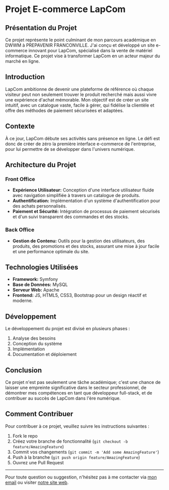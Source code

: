 # Projet E-commerce LapCom


## Présentation du Projet
Ce projet représente le point culminant de mon parcours académique en DWWM à PREPAVENIR FRANCONVILLE. J'ai conçu et développé un site e-commerce innovant pour LapCom, spécialisé dans la vente de matériel informatique. Ce projet vise à transformer LapCom en un acteur majeur du marché en ligne.

## Introduction
LapCom ambitionne de devenir une plateforme de référence où chaque visiteur peut non seulement trouver le produit recherché mais aussi vivre une expérience d'achat mémorable. Mon objectif est de créer un site intuitif, avec un catalogue vaste, facile à gérer, qui fidélise la clientèle et offre des méthodes de paiement sécurisées et adaptées.

## Contexte
À ce jour, LapCom débute ses activités sans présence en ligne. Le défi est donc de créer de zéro la première interface e-commerce de l'entreprise, pour lui permettre de se développer dans l'univers numérique.

## Architecture du Projet
### Front Office
- **Expérience Utilisateur:** Conception d'une interface utilisateur fluide avec navigation simplifiée à travers un catalogue de produits.
- **Authentification:** Implémentation d'un système d'authentification pour des achats personnalisés.
- **Paiement et Sécurité:** Intégration de processus de paiement sécurisés et d'un suivi transparent des commandes et des stocks.

### Back Office
- **Gestion de Contenu:** Outils pour la gestion des utilisateurs, des produits, des promotions et des stocks, assurant une mise à jour facile et une performance optimale du site.

## Technologies Utilisées
- **Framework:** Symfony
- **Base de Données:** MySQL
- **Serveur Web:** Apache
- **Frontend:** JS, HTML5, CSS3, Bootstrap pour un design réactif et moderne.

## Développement
Le développement du projet est divisé en plusieurs phases :
1. Analyse des besoins
2. Conception du système
3. Implémentation
4. Documentation et déploiement

## Conclusion
Ce projet n'est pas seulement une tâche académique; c'est une chance de laisser une empreinte significative dans le secteur professionnel, de démontrer mes compétences en tant que développeur full-stack, et de contribuer au succès de LapCom dans l'ère numérique.

## Comment Contribuer
Pour contribuer à ce projet, veuillez suivre les instructions suivantes :
1. Fork le repo
2. Créez votre branche de fonctionnalité (`git checkout -b feature/AmazingFeature`)
3. Commit vos changements (`git commit -m 'Add some AmazingFeature'`)
4. Push à la branche (`git push origin feature/AmazingFeature`)
5. Ouvrez une Pull Request

---
Pour toute question ou suggestion, n'hésitez pas à me contacter via [mon email](akamimehdi.dev@gmail.com) ou visiter [notre site web](https://akamimehdi.netlify.app/).
